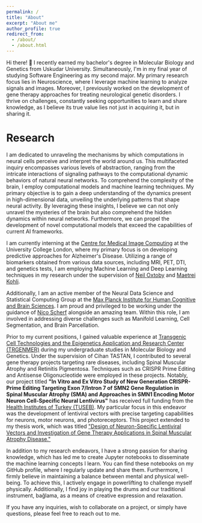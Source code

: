 ```yaml
---
permalink: /
title: "About"
excerpt: "About me"
author_profile: true
redirect_from: 
  - /about/
  - /about.html
---
```


Hi there! 👋 I recently earned my bachelor's degree in Molecular Biology and Genetics from Uskudar University. Simultaneously, I'm in my final year of studying Software Engineering as my second major. My primary research focus lies in Neuroscience, where I leverage machine learning to analyze signals and images. Moreover, I previously worked on the development of gene therapy approaches for treating neurological genetic disorders. I thrive on challenges, constantly seeking opportunities to learn and share knowledge, as I believe its true value lies not just in acquiring it, but in sharing it.

Research
======

I am dedicated to unraveling the mechanisms by which computations in neural cells perceive and interpret the world around us. This multifaceted inquiry encompasses various levels of abstraction, ranging from the intricate interactions of signaling pathways to the computational dynamic behaviors of natural neural networks. To comprehend the complexity of the brain, I employ computational models and machine learning techniques. My primary objective is to gain a deep understanding of the dynamics present in high-dimensional data, unveiling the underlying patterns that shape neural activity. By leveraging these insights, I believe we can not only unravel the mysteries of the brain but also comprehend the hidden dynamics within neural networks. Furthermore, we can propel the development of novel computational models that exceed the capabilities of current AI frameworks.

I am currently interning at the [Centre for Medical Image Computing](https://www.ucl.ac.uk/medical-image-computing/centre-medical-image-computing-cmic) at the University College London, where my primary focus is on developing predictive approaches for Alzheimer's Disease. Utilizing a range of biomarkers obtained from various data sources, including MRI, PET, DTI, and genetics tests, I am employing Machine Learning and Deep Learning techniques in my research under the supervision of [Neil Oxtoby](https://iris.ucl.ac.uk/iris/browse/profile?upi=NOXTO55) and [Maetrei Kohli](http://www0.cs.ucl.ac.uk/people/M.Kohli.html).

Additionally, I am an active member of the Neural Data Science and Statistical Computing Group at the [Max Planck Institute for Human Cognitive and Brain Sciences](https://www.cbs.mpg.de/en). I am proud and privileged to be working under the guidance of [Nico Scherf](https://www.cbs.mpg.de/person/nscherf/1448721) alongside an amazing team. Within this role, I am involved in addressing diverse challenges such as Manifold Learning, Cell Segmentation, and Brain Parcellation.

Prior to my current positions, I gained valuable experience at [Transgenic Cell Technologies and the Epigenetics Application and Research Center (TRGENMER)](https://uskudar.edu.tr/trgenmer/en) during my undergraduate studies in Molecular Biology and Genetics. Under the supervision of Cihan TASTAN, I contributed to several gene therapy projects targeting rare diseases, including Spinal Muscular Atrophy and Retinitis Pigmentosa. Techniques such as CRISPR Prime Editing and Antisense Oligonucleotide were employed in these projects. Notably, our project titled **"In Vitro and Ex Vitro Study of New Generation CRISPR-Prime Editing Targeting Exon 7/Intron 7 of SMN2 Gene Regulation in Spinal Muscular Atrophy (SMA) and Approaches in SMN1 Encoding Motor Neuron Cell-Specific Neural Lentivirus"** has received full funding from the [Health Institutes of Turkey (TUSEB)](https://www.tuseb.gov.tr/en/corporate/about-us). My particular focus in this endeavor was the development of lentiviral vectors with precise targeting capabilities for neurons, motor neurons, and photoreceptors. This project extended to my thesis work, which was titled ["Design of Neuron-Specific Lentiviral Vectors and Investigation of Gene Therapy Applications in Spinal Muscular Atrophy Disease."](https://www.researchgate.net/publication/372389163_Design_of_Neuron-specific_Lentiviral_Vectors_and_Investigation_of_Gene_Therapy_Applications_in_Spinal_Muscular_Atrophy_Disease)

In addition to my research endeavors, I have a strong passion for sharing knowledge, which has led me to create Jupyter notebooks to disseminate the machine learning concepts I learn. You can find these notebooks on my GitHub profile, where I regularly update and share them. Furthermore, I firmly believe in maintaining a balance between mental and physical well-being. To achieve this, I actively engage in powerlifting to challenge myself physically. Additionally, I find joy in playing the drums and our traditional instrument, bağlama, as a means of creative expression and relaxation.

If you have any inquiries, wish to collaborate on a project, or simply have questions, please feel free to reach out to me. 



